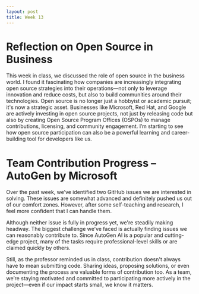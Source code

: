 ```yaml
---
layout: post
title: Week 13
---
```


# Reflection on Open Source in Business
This week in class, we discussed the role of open source in the business world. I found it fascinating how companies are increasingly integrating open source strategies into their operations—not only to leverage innovation and reduce costs, but also to build communities around their technologies. Open source is no longer just a hobbyist or academic pursuit; it's now a strategic asset. Businesses like Microsoft, Red Hat, and Google are actively investing in open source projects, not just by releasing code but also by creating Open Source Program Offices (OSPOs) to manage contributions, licensing, and community engagement. I’m starting to see how open source participation can also be a powerful learning and career-building tool for developers like us.
<!--more-->

# Team Contribution Progress – AutoGen by Microsoft

Over the past week, we’ve identified two GitHub issues we are interested in solving. These issues are somewhat advanced and definitely pushed us out of our comfort zones. However, after some self-teaching and research, I feel more confident that I can handle them.

Although neither issue is fully in progress yet, we're steadily making headway. The biggest challenge we’ve faced is actually finding issues we can reasonably contribute to. Since AutoGen AI is a popular and cutting-edge project, many of the tasks require professional-level skills or are claimed quickly by others.

Still, as the professor reminded us in class, contribution doesn't always have to mean submitting code. Sharing ideas, proposing solutions, or even documenting the process are valuable forms of contribution too. As a team, we’re staying motivated and committed to participating more actively in the project—even if our impact starts small, we know it matters.